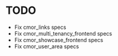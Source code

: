 # TODO

* Fix cmor_links specs
* Fix cmor_multi_tenancy_frontend specs
* Fix cmor_showcase_frontend specs
* Fix cmor_user_area specs
